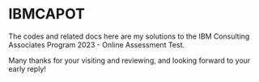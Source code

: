 # IBMCAPOT

The codes and related docs here are my solutions to the IBM Consulting Associates Program 2023 - Online Assessment Test.

Many thanks for your visiting and reviewing, and looking forward to your early reply!
